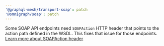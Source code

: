 ```yaml
---
'@graphql-mesh/transport-soap': patch
'@omnigraph/soap': patch
---
```


Some SOAP API endpoints need `SOAPAction` HTTP header that points to the action path defined in the
WSDL.
This fixes that issue for those endpoints.
[Learn more about SOAPAction header](https://www.ibm.com/docs/en/baw/22.x?topic=binding-protocol-headers)
